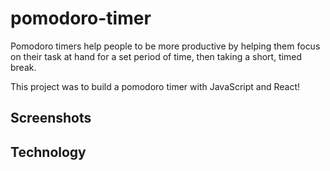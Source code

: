 # pomodoro-timer

Pomodoro timers help people to be more productive by helping them focus on their task at hand for a set period of time, then taking a short, timed break.

This project was to build a pomodoro timer with JavaScript and React!

## Screenshots


## Technology
